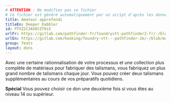 ```yaml
---
# ATTENTION : Ne modifiez pas ce fichier
# Ce fichier est généré automatiquement par un script d'après les données du module Foundry VTT officiel et de sa traduction
title: Amateur approfondi
titleEn: Deeper Dabbler
id: PTXZ2C3AV8tZf0iX
urlFr: https://gitlab.com/pathfinder-fr/foundryvtt-pathfinder2-fr/-/blob/master/data/feats/PTXZ2C3AV8tZf0iX.htm
urlEn: https://gitlab.com/hooking/foundry-vtt---pathfinder-2e/-/blob/master/packs/data/feats.db/deeper-dabbler.json
group: feats
layout: dons
---
```

Avec une certaine rationnalisation de votre processus et une collection plus complète de matériaux pour fabriquer des talismans, vous fabriquez un plus grand nombre de talismans chaque jour. Vous pouvez créer deux talismans supplémentaires au cours de vos préparatifs quotidiens.

**Spécial** Vous pouvez choisir ce don une deuxième fois si vous êtes au niveau 14 ou supérieur.



